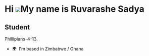 Hi ![](https://user-images.githubusercontent.com/18350557/176309783-0785949b-9127-417c-8b55-ab5a4333674e.gif)My name is Ruvarashe Sadya
=======================================================================================================================================

Student
-------

Phillipians-4-13.

* 🌍  I'm based in Zimbabwe / Ghana

